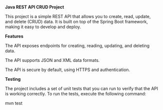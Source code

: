 **Java REST API CRUD Project**

This project is a simple REST API that allows you to create, read, update, and delete (CRUD) data. It is built on top of the Spring Boot framework, making it easy to develop and deploy.

**Features**

The API exposes endpoints for creating, reading, updating, and deleting data.

The API supports JSON and XML data formats.

The API is secure by default, using HTTPS and authentication.

**Testing**

The project includes a set of unit tests that you can run to verify that the API is working correctly. To run the tests, execute the following command:

mvn test


